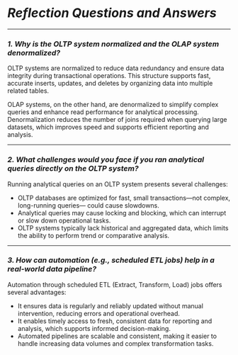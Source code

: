 # **_Reflection Questions and Answers_**

---

### **_1. Why is the OLTP system normalized and the OLAP system denormalized?_**

OLTP systems are normalized to reduce data redundancy and ensure data integrity during transactional operations. This structure supports fast, accurate inserts, updates, and deletes by organizing data into multiple related tables.

OLAP systems, on the other hand, are denormalized to simplify complex queries and enhance read performance for analytical processing. Denormalization reduces the number of joins required when querying large datasets, which improves speed and supports efficient reporting and analysis.

---

### **_2. What challenges would you face if you ran analytical queries directly on the OLTP system?_**

Running analytical queries on an OLTP system presents several challenges:

- OLTP databases are optimized for fast, small transactions—not complex, long-running queries— could cause slowdowns.
- Analytical queries may cause locking and blocking, which can interrupt or slow down operational tasks.
- OLTP systems typically lack historical and aggregated data, which limits the ability to perform trend or comparative analysis.

---

### **_3. How can automation (e.g., scheduled ETL jobs) help in a real-world data pipeline?_**

Automation through scheduled ETL (Extract, Transform, Load) jobs offers several advantages:

- It  ensures data is regularly and reliably updated without manual intervention, reducing errors and operational overhead.
- It enables timely access to fresh, consistent data for reporting and analysis, which supports informed decision-making.
- Automated pipelines are scalable and consistent, making it easier to handle increasing data volumes and complex transformation tasks.
